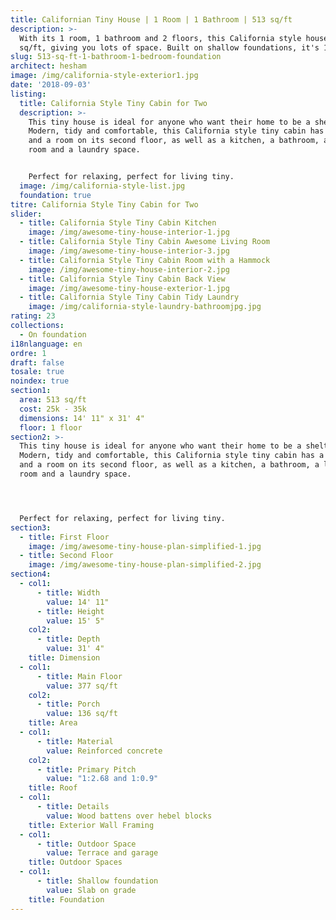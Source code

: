 ```yaml
---
title: Californian Tiny House | 1 Room | 1 Bathroom | 513 sq/ft
description: >-
  With its 1 room, 1 bathroom and 2 floors, this California style house is 513
  sq/ft, giving you lots of space. Built on shallow foundations, it's 14' 11" by 31' 4".
slug: 513-sq-ft-1-bathroom-1-bedroom-foundation
architect: hesham
image: /img/california-style-exterior1.jpg
date: '2018-09-03'
listing:
  title: California Style Tiny Cabin for Two
  description: >-
    This tiny house is ideal for anyone who want their home to be a shelter.
    Modern, tidy and comfortable, this California style tiny cabin has a hammock
    and a room on its second floor, as well as a kitchen, a bathroom, a living
    room and a laundry space. 


    Perfect for relaxing, perfect for living tiny.
  image: /img/california-style-list.jpg
  foundation: true
titre: California Style Tiny Cabin for Two
slider:
  - title: California Style Tiny Cabin Kitchen
    image: /img/awesome-tiny-house-interior-1.jpg
  - title: California Style Tiny Cabin Awesome Living Room
    image: /img/awesome-tiny-house-interior-3.jpg
  - title: California Style Tiny Cabin Room with a Hammock
    image: /img/awesome-tiny-house-interior-2.jpg
  - title: California Style Tiny Cabin Back View
    image: /img/awesome-tiny-house-exterior-1.jpg
  - title: California Style Tiny Cabin Tidy Laundry
    image: /img/california-style-laundry-bathroomjpg.jpg
rating: 23
collections:
  - On foundation
i18nlanguage: en
ordre: 1
draft: false
tosale: true
noindex: true
section1:
  area: 513 sq/ft
  cost: 25k - 35k
  dimensions: 14' 11" x 31' 4"
  floor: 1 floor
section2: >-
  This tiny house is ideal for anyone who want their home to be a shelter.
  Modern, tidy and comfortable, this California style tiny cabin has a hammock
  and a room on its second floor, as well as a kitchen, a bathroom, a living
  room and a laundry space. 




  Perfect for relaxing, perfect for living tiny.
section3:
  - title: First Floor
    image: /img/awesome-tiny-house-plan-simplified-1.jpg
  - title: Second Floor
    image: /img/awesome-tiny-house-plan-simplified-2.jpg
section4:
  - col1:
      - title: Width
        value: 14' 11"
      - title: Height
        value: 15' 5"
    col2:
      - title: Depth
        value: 31' 4"
    title: Dimension
  - col1:
      - title: Main Floor
        value: 377 sq/ft
    col2:
      - title: Porch
        value: 136 sq/ft
    title: Area
  - col1:
      - title: Material
        value: Reinforced concrete
    col2:
      - title: Primary Pitch
        value: "1:2.68 and 1:0.9"
    title: Roof
  - col1:
      - title: Details
        value: Wood battens over hebel blocks
    title: Exterior Wall Framing
  - col1:
      - title: Outdoor Space
        value: Terrace and garage
    title: Outdoor Spaces
  - col1:
      - title: Shallow foundation
        value: Slab on grade
    title: Foundation
---
```


